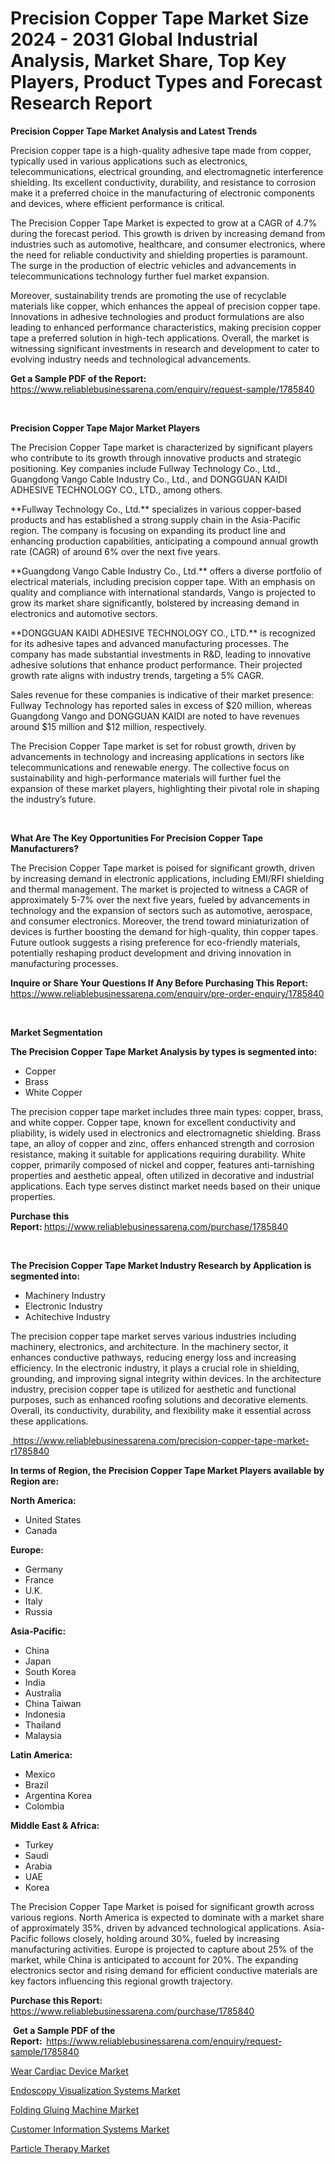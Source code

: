 <p><h1>Precision Copper Tape Market Size 2024 - 2031 Global Industrial Analysis, Market Share, Top Key Players, Product Types and Forecast Research Report</h1></p><p><strong>Precision Copper Tape Market Analysis and Latest Trends</strong></p>
<p><p>Precision copper tape is a high-quality adhesive tape made from copper, typically used in various applications such as electronics, telecommunications, electrical grounding, and electromagnetic interference shielding. Its excellent conductivity, durability, and resistance to corrosion make it a preferred choice in the manufacturing of electronic components and devices, where efficient performance is critical.</p><p>The Precision Copper Tape Market is expected to grow at a CAGR of 4.7% during the forecast period. This growth is driven by increasing demand from industries such as automotive, healthcare, and consumer electronics, where the need for reliable conductivity and shielding properties is paramount. The surge in the production of electric vehicles and advancements in telecommunications technology further fuel market expansion. </p><p>Moreover, sustainability trends are promoting the use of recyclable materials like copper, which enhances the appeal of precision copper tape. Innovations in adhesive technologies and product formulations are also leading to enhanced performance characteristics, making precision copper tape a preferred solution in high-tech applications. Overall, the market is witnessing significant investments in research and development to cater to evolving industry needs and technological advancements.</p></p>
<p><strong>Get a Sample PDF of the Report:&nbsp;</strong> <a href="https://www.reliablebusinessarena.com/enquiry/request-sample/1785840?utm_campaign=1841&utm_medium=2&utm_source=Github&utm_content=ia&utm_term=19122024&utm_id=precision-copper-tape">https://www.reliablebusinessarena.com/enquiry/request-sample/1785840</a></p>
<p>&nbsp;</p>
<p><strong>Precision Copper Tape Major Market Players</strong></p>
<p><p>The Precision Copper Tape market is characterized by significant players who contribute to its growth through innovative products and strategic positioning. Key companies include Fullway Technology Co., Ltd., Guangdong Vango Cable Industry Co., Ltd., and DONGGUAN KAIDI ADHESIVE TECHNOLOGY CO., LTD., among others.</p><p>**Fullway Technology Co., Ltd.** specializes in various copper-based products and has established a strong supply chain in the Asia-Pacific region. The company is focusing on expanding its product line and enhancing production capabilities, anticipating a compound annual growth rate (CAGR) of around 6% over the next five years.</p><p>**Guangdong Vango Cable Industry Co., Ltd.** offers a diverse portfolio of electrical materials, including precision copper tape. With an emphasis on quality and compliance with international standards, Vango is projected to grow its market share significantly, bolstered by increasing demand in electronics and automotive sectors.</p><p>**DONGGUAN KAIDI ADHESIVE TECHNOLOGY CO., LTD.** is recognized for its adhesive tapes and advanced manufacturing processes. The company has made substantial investments in R&D, leading to innovative adhesive solutions that enhance product performance. Their projected growth rate aligns with industry trends, targeting a 5% CAGR.</p><p>Sales revenue for these companies is indicative of their market presence: Fullway Technology has reported sales in excess of $20 million, whereas Guangdong Vango and DONGGUAN KAIDI are noted to have revenues around $15 million and $12 million, respectively. </p><p>The Precision Copper Tape market is set for robust growth, driven by advancements in technology and increasing applications in sectors like telecommunications and renewable energy. The collective focus on sustainability and high-performance materials will further fuel the expansion of these market players, highlighting their pivotal role in shaping the industry’s future.</p></p>
<p>&nbsp;</p>
<p><strong>What Are The Key Opportunities For Precision Copper Tape Manufacturers?</strong></p>
<p><p>The Precision Copper Tape market is poised for significant growth, driven by increasing demand in electronic applications, including EMI/RFI shielding and thermal management. The market is projected to witness a CAGR of approximately 5-7% over the next five years, fueled by advancements in technology and the expansion of sectors such as automotive, aerospace, and consumer electronics. Moreover, the trend toward miniaturization of devices is further boosting the demand for high-quality, thin copper tapes. Future outlook suggests a rising preference for eco-friendly materials, potentially reshaping product development and driving innovation in manufacturing processes.</p></p>
<p><strong>Inquire or Share Your Questions If Any Before Purchasing This Report:</strong> <a href="https://www.reliablebusinessarena.com/enquiry/pre-order-enquiry/1785840?utm_campaign=1841&utm_medium=2&utm_source=Github&utm_content=ia&utm_term=19122024&utm_id=precision-copper-tape">https://www.reliablebusinessarena.com/enquiry/pre-order-enquiry/1785840</a></p>
<p>&nbsp;</p>
<p><strong>Market Segmentation</strong></p>
<p><strong>The Precision Copper Tape Market Analysis by types is segmented into:</strong></p>
<p><ul><li>Copper</li><li>Brass</li><li>White Copper</li></ul></p>
<p><p>The precision copper tape market includes three main types: copper, brass, and white copper. Copper tape, known for excellent conductivity and pliability, is widely used in electronics and electromagnetic shielding. Brass tape, an alloy of copper and zinc, offers enhanced strength and corrosion resistance, making it suitable for applications requiring durability. White copper, primarily composed of nickel and copper, features anti-tarnishing properties and aesthetic appeal, often utilized in decorative and industrial applications. Each type serves distinct market needs based on their unique properties.</p></p>
<p><strong>Purchase this Report:&nbsp;</strong><a href="https://www.reliablebusinessarena.com/purchase/1785840?utm_campaign=1841&utm_medium=2&utm_source=Github&utm_content=ia&utm_term=19122024&utm_id=precision-copper-tape">https://www.reliablebusinessarena.com/purchase/1785840</a></p>
<p>&nbsp;</p>
<p><strong>The Precision Copper Tape Market Industry Research by Application is segmented into:</strong></p>
<p><ul><li>Machinery Industry</li><li>Electronic Industry</li><li>Achitechive Industry</li></ul></p>
<p><p>The precision copper tape market serves various industries including machinery, electronics, and architecture. In the machinery sector, it enhances conductive pathways, reducing energy loss and increasing efficiency. In the electronic industry, it plays a crucial role in shielding, grounding, and improving signal integrity within devices. In the architecture industry, precision copper tape is utilized for aesthetic and functional purposes, such as enhanced roofing solutions and decorative elements. Overall, its conductivity, durability, and flexibility make it essential across these applications.</p></p>
<p><a href="https://www.reliablebusinessarena.com/precision-copper-tape-market-r1785840?utm_campaign=1841&utm_medium=2&utm_source=Github&utm_content=ia&utm_term=19122024&utm_id=precision-copper-tape">&nbsp;https://www.reliablebusinessarena.com/precision-copper-tape-market-r1785840</a></p>
<p><strong>In terms of Region, the Precision Copper Tape Market Players available by Region are:</strong></p>
<p>
    <p> <strong> North America: </strong>
        <ul>
            <li>United States</li>
            <li>Canada</li>
        </ul>
        </p> 
    <p> <strong> Europe: </strong>
        <ul>
            <li>Germany</li>
            <li>France</li>
            <li>U.K.</li>
            <li>Italy</li>
            <li>Russia</li>
        </ul>
        </p> 
    <p> <strong> Asia-Pacific: </strong>
        <ul>
            <li>China</li>
            <li>Japan</li>
            <li>South Korea</li>
            <li>India</li>
            <li>Australia</li>
            <li>China Taiwan</li>
            <li>Indonesia</li>
            <li>Thailand</li>
            <li>Malaysia</li>
        </ul>
        </p> 
    <p> <strong> Latin America: </strong>
        <ul>
            <li>Mexico</li>
            <li>Brazil</li>
            <li>Argentina Korea</li>
            <li>Colombia</li>
        </ul>
        </p> 
    <p> <strong> Middle East & Africa: </strong>
        <ul>
            <li>Turkey</li>
            <li>Saudi</li>
            <li>Arabia</li>
            <li>UAE</li>
            <li>Korea</li>
        </ul>
    </p>
    </p>
<p><p>The Precision Copper Tape Market is poised for significant growth across various regions. North America is expected to dominate with a market share of approximately 35%, driven by advanced technological applications. Asia-Pacific follows closely, holding around 30%, fueled by increasing manufacturing activities. Europe is projected to capture about 25% of the market, while China is anticipated to account for 20%. The expanding electronics sector and rising demand for efficient conductive materials are key factors influencing this regional growth trajectory.</p></p>
<p><strong>Purchase this Report: </strong><a href="https://www.reliablebusinessarena.com/purchase/1785840?utm_campaign=1841&utm_medium=2&utm_source=Github&utm_content=ia&utm_term=19122024&utm_id=precision-copper-tape">https://www.reliablebusinessarena.com/purchase/1785840</a></p>
<p>&nbsp;<strong>Get a Sample PDF of the Report:&nbsp;&nbsp;</strong><a href="https://www.reliablebusinessarena.com/enquiry/request-sample/1785840?utm_campaign=1841&utm_medium=2&utm_source=Github&utm_content=ia&utm_term=19122024&utm_id=precision-copper-tape">https://www.reliablebusinessarena.com/enquiry/request-sample/1785840</a></p>
<p><strong></strong></p>
<p><p><a href="https://github.com/julyju69/Market-Research-Report-List-5/blob/main/wear-cardiac-device-market.md?utm_campaign=1841&utm_medium=2&utm_source=Github&utm_content=ia&utm_term=19122024&utm_id=precision-copper-tape">Wear Cardiac Device Market</a></p><p><a href="https://www.linkedin.com/pulse/endoscopy-visualization-systems-market-size-foreign-opportunities-c2agf?utm_campaign=1841&utm_medium=2&utm_source=Github&utm_content=ia&utm_term=19122024&utm_id=precision-copper-tape">Endoscopy Visualization Systems Market</a></p><p><a href="https://www.linkedin.com/pulse/global-folding-gluing-machine-market-focus-application-qx9be?utm_campaign=1841&utm_medium=2&utm_source=Github&utm_content=ia&utm_term=19122024&utm_id=precision-copper-tape">Folding Gluing Machine Market</a></p><p><a href="https://www.linkedin.com/pulse/latest-research-customer-information-systems-market-revenue-valuation-b3wif?utm_campaign=1841&utm_medium=2&utm_source=Github&utm_content=ia&utm_term=19122024&utm_id=precision-copper-tape">Customer Information Systems Market</a></p><p><a href="https://www.linkedin.com/pulse/future-trends-particle-therapy-market-2024-2031-size-key-players-jpcuf?utm_campaign=1841&utm_medium=2&utm_source=Github&utm_content=ia&utm_term=19122024&utm_id=precision-copper-tape">Particle Therapy Market</a></p></p>